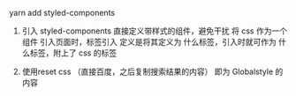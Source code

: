 yarn add styled-components

1. 引入 styled-components 
  直接定义带样式的组件，避免干扰
  将 css 作为一个组件
  引入页面时，标签引入
  定义是将其定义为 什么标签，引入时就可作为 什么标签，附上了 css 的标签

2. 使用reset css （直接百度，之后复制搜索结果的内容）
  即为 Globalstyle 的内容